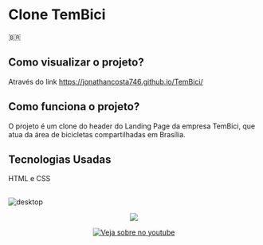 
# Clone TemBici

🇧🇷
## Como visualizar o projeto?
Através do link https://jonathancosta746.github.io/TemBici/

## Como funciona o projeto?
O projeto é um clone do header do Landing Page da empresa TemBici, que atua da área de bicicletas compartilhadas em Brasília.

## Tecnologias Usadas
HTML e CSS

##

![desktop](https://user-images.githubusercontent.com/26524921/164031113-ac317833-f389-406a-bd3e-aa0c3d1a82fc.png)

<p align="center">
  <img src="https://user-images.githubusercontent.com/26524921/164031513-bc5be7bd-c43a-4f54-9224-a1cf5a75f663.png">
</p>

<p align="center">
<a href="https://youtu.be/1pEn2FEbptk" target="_blank"><img src="https://user-images.githubusercontent.com/26524921/164047814-17e84ab7-8932-4d6b-b9eb-5001e5400269.png" 
alt="Veja sobre no youtube"/></a>
</p>



